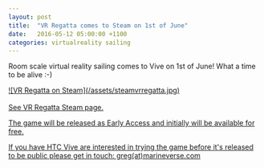 ```yaml
---
layout: post
title:  "VR Regatta comes to Steam on 1st of June"
date:   2016-05-12 05:00:00 +1100
categories: virtualreality sailing
---
```


Room scale virtual reality sailing comes to Vive on 1st of June! What a time to be alive :-)

<a href="http://store.steampowered.com/app/468240">
![VR Regatta on Steam](/assets/steamvrregatta.jpg) <br/><br/> See VR Regatta Steam page.

<!--more-->

The game will be released as Early Access and initially will be available for free.

If you have HTC Vive are interested in trying the game before it's released to be public please get in touch: greg(at)marineverse.com